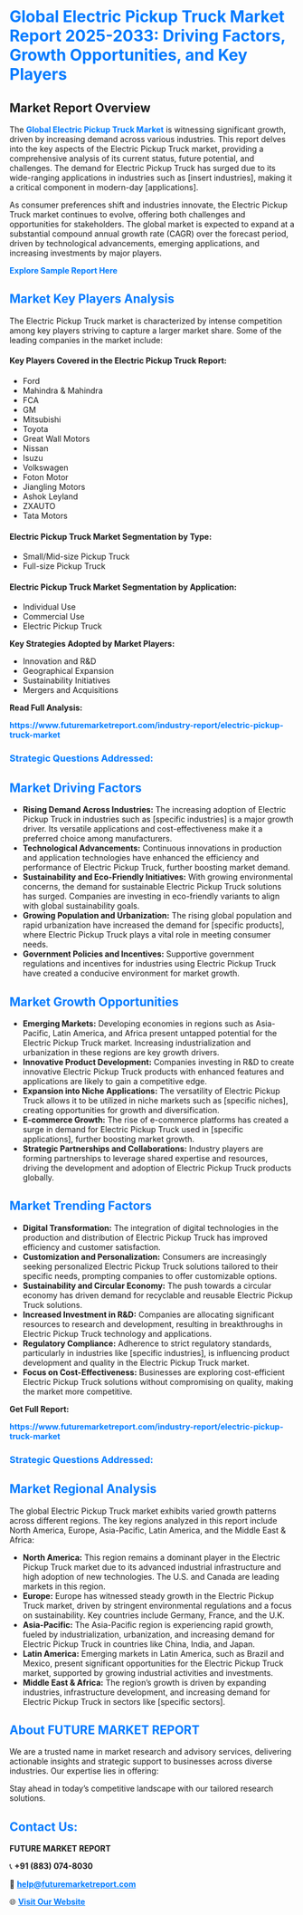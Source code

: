 <h1 style="color: #007BFF;">Global Electric Pickup Truck Market Report 2025-2033: Driving Factors, Growth Opportunities, and Key Players</h1>

<section id="overview">
<h2>Market Report Overview</h2>
<p>The <a href="https://www.futuremarketreport.com/industry-report/electric-pickup-truck-market" style="color: #007BFF; text-decoration: none;"><strong>Global Electric Pickup Truck Market</strong></a> is witnessing significant growth, driven by increasing demand across various industries. This report delves into the key aspects of the Electric Pickup Truck market, providing a comprehensive analysis of its current status, future potential, and challenges. The demand for Electric Pickup Truck has surged due to its wide-ranging applications in industries such as [insert industries], making it a critical component in modern-day [applications].</p>
<p>As consumer preferences shift and industries innovate, the Electric Pickup Truck market continues to evolve, offering both challenges and opportunities for stakeholders. The global market is expected to expand at a substantial compound annual growth rate (CAGR) over the forecast period, driven by technological advancements, emerging applications, and increasing investments by major players.</p>
</section>

<section id="overview">
<p><a href="https://www.futuremarketreport.com/request-sample/reportId=126707" style="color: #007BFF; text-decoration: none;"><strong>Explore Sample Report Here</strong></a></p>
</section>

<section id="key-players">
<h2 style="color: #007BFF;">Market Key Players Analysis</h2>
<p>The Electric Pickup Truck market is characterized by intense competition among key players striving to capture a larger market share. Some of the leading companies in the market include:</p>
<h4>Key Players Covered in the Electric Pickup Truck Report:</h4>
<ul><li>Ford</li><li>Mahindra &amp; Mahindra</li><li>FCA</li><li>GM</li><li>Mitsubishi</li><li>Toyota</li><li>Great Wall Motors</li><li>Nissan</li><li>Isuzu</li><li>Volkswagen</li><li>Foton Motor</li><li>Jiangling Motors</li><li>Ashok Leyland</li><li>ZXAUTO</li><li>Tata Motors</li></ul>
<h4>Electric Pickup Truck Market Segmentation by Type:</h4>
<ul><li>Small/Mid-size Pickup Truck</li><li>Full-size Pickup Truck</li></ul>

<h4>Electric Pickup Truck Market Segmentation by Application:</h4>
<ul><li>Individual Use</li><li>Commercial Use</li><li>Electric Pickup Truck</li></ul>
<p><strong>Key Strategies Adopted by Market Players:</strong></p>
<ul>
<li>Innovation and R&D</li>
<li>Geographical Expansion</li>
<li>Sustainability Initiatives</li>
<li>Mergers and Acquisitions</li>
</ul>
</section>

<section>
<p><strong>Read Full Analysis: </strong></p><a href="https://www.futuremarketreport.com/industry-report/electric-pickup-truck-market" style="color: #007BFF; text-decoration: none;"><strong>https://www.futuremarketreport.com/industry-report/electric-pickup-truck-market</strong></a>
<h3 style="color: #007BFF;">Strategic Questions Addressed:</h3>
</section>

<section id="driving-factors">
<h2 style="color: #007BFF;">Market Driving Factors</h2>
<ul>
<li><strong>Rising Demand Across Industries:</strong> The increasing adoption of Electric Pickup Truck in industries such as [specific industries] is a major growth driver. Its versatile applications and cost-effectiveness make it a preferred choice among manufacturers.</li>
<li><strong>Technological Advancements:</strong> Continuous innovations in production and application technologies have enhanced the efficiency and performance of Electric Pickup Truck, further boosting market demand.</li>
<li><strong>Sustainability and Eco-Friendly Initiatives:</strong> With growing environmental concerns, the demand for sustainable Electric Pickup Truck solutions has surged. Companies are investing in eco-friendly variants to align with global sustainability goals.</li>
<li><strong>Growing Population and Urbanization:</strong> The rising global population and rapid urbanization have increased the demand for [specific products], where Electric Pickup Truck plays a vital role in meeting consumer needs.</li>
<li><strong>Government Policies and Incentives:</strong> Supportive government regulations and incentives for industries using Electric Pickup Truck have created a conducive environment for market growth.</li>
</ul>
</section>

<section id="growth-opportunities">
<h2 style="color: #007BFF;">Market Growth Opportunities</h2>
<ul>
<li><strong>Emerging Markets:</strong> Developing economies in regions such as Asia-Pacific, Latin America, and Africa present untapped potential for the Electric Pickup Truck market. Increasing industrialization and urbanization in these regions are key growth drivers.</li>
<li><strong>Innovative Product Development:</strong> Companies investing in R&D to create innovative Electric Pickup Truck products with enhanced features and applications are likely to gain a competitive edge.</li>
<li><strong>Expansion into Niche Applications:</strong> The versatility of Electric Pickup Truck allows it to be utilized in niche markets such as [specific niches], creating opportunities for growth and diversification.</li>
<li><strong>E-commerce Growth:</strong> The rise of e-commerce platforms has created a surge in demand for Electric Pickup Truck used in [specific applications], further boosting market growth.</li>
<li><strong>Strategic Partnerships and Collaborations:</strong> Industry players are forming partnerships to leverage shared expertise and resources, driving the development and adoption of Electric Pickup Truck products globally.</li>
</ul>
</section>

<section id="trending-factors">
<h2 style="color: #007BFF;">Market Trending Factors</h2>
<ul>
<li><strong>Digital Transformation:</strong> The integration of digital technologies in the production and distribution of Electric Pickup Truck has improved efficiency and customer satisfaction.</li>
<li><strong>Customization and Personalization:</strong> Consumers are increasingly seeking personalized Electric Pickup Truck solutions tailored to their specific needs, prompting companies to offer customizable options.</li>
<li><strong>Sustainability and Circular Economy:</strong> The push towards a circular economy has driven demand for recyclable and reusable Electric Pickup Truck solutions.</li>
<li><strong>Increased Investment in R&D:</strong> Companies are allocating significant resources to research and development, resulting in breakthroughs in Electric Pickup Truck technology and applications.</li>
<li><strong>Regulatory Compliance:</strong> Adherence to strict regulatory standards, particularly in industries like [specific industries], is influencing product development and quality in the Electric Pickup Truck market.</li>
<li><strong>Focus on Cost-Effectiveness:</strong> Businesses are exploring cost-efficient Electric Pickup Truck solutions without compromising on quality, making the market more competitive.</li>
</ul>
</section>

<section>
<p><strong>Get Full Report: </strong></p><a href="https://www.futuremarketreport.com/industry-report/electric-pickup-truck-market" style="color: #007BFF; text-decoration: none;"><strong>https://www.futuremarketreport.com/industry-report/electric-pickup-truck-market</strong></a>
<h3 style="color: #007BFF;">Strategic Questions Addressed:</h3>
</section>


<section id="regional-analysis">
<h2 style="color: #007BFF;">Market Regional Analysis</h2>
<p>The global Electric Pickup Truck market exhibits varied growth patterns across different regions. The key regions analyzed in this report include North America, Europe, Asia-Pacific, Latin America, and the Middle East & Africa:</p>
<ul>
<li><strong>North America:</strong> This region remains a dominant player in the Electric Pickup Truck market due to its advanced industrial infrastructure and high adoption of new technologies. The U.S. and Canada are leading markets in this region.</li>
<li><strong>Europe:</strong> Europe has witnessed steady growth in the Electric Pickup Truck market, driven by stringent environmental regulations and a focus on sustainability. Key countries include Germany, France, and the U.K.</li>
<li><strong>Asia-Pacific:</strong> The Asia-Pacific region is experiencing rapid growth, fueled by industrialization, urbanization, and increasing demand for Electric Pickup Truck in countries like China, India, and Japan.</li>
<li><strong>Latin America:</strong> Emerging markets in Latin America, such as Brazil and Mexico, present significant opportunities for the Electric Pickup Truck market, supported by growing industrial activities and investments.</li>
<li><strong>Middle East & Africa:</strong> The region’s growth is driven by expanding industries, infrastructure development, and increasing demand for Electric Pickup Truck in sectors like [specific sectors].</li>
</ul>
</section>

<footer>
<h2 style="color: #007BFF;">About FUTURE MARKET REPORT</h2>
<p>We are a trusted name in market research and advisory services, delivering actionable insights and strategic support to businesses across diverse industries. Our expertise lies in offering:</p>

<p>Stay ahead in today’s competitive landscape with our tailored research solutions.</p>

<h2 style="color: #007BFF;">Contact Us:</h2>
<p><strong>FUTURE MARKET REPORT</strong></p>
<p>📞 <strong>+91 (883) 074-8030</strong></p>
<p>📧 <strong><a href="mailto:help@futuremarketreport.com" style="color: #007BFF;">help@futuremarketreport.com</a></strong></p>
<p>🌐 <strong><a href="https://www.futuremarketreport.com/" style="color: #007BFF;">Visit Our Website</a></strong></p>
</footer>